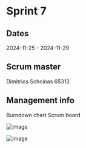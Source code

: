 # Sprint 7
## Dates
2024-11-25 - 2024-11-29

## Scrum master
Dimitrios Schoinas 65313

## Management info
Burndown chart
Scrum board

![image](https://github.com/user-attachments/assets/18eb6e16-298e-47cc-94d0-d49e140d15c7)

![image](https://github.com/user-attachments/assets/e33f215c-0fd0-44bc-8ecf-b9027ce9f2f4)

